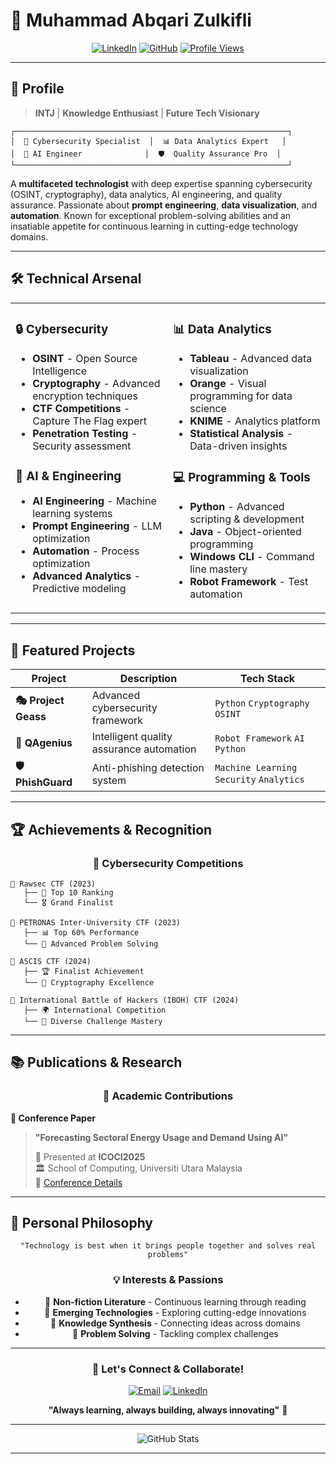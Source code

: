 # 🚀 Muhammad Abqari Zulkifli

<div align="center">

[![LinkedIn](https://img.shields.io/badge/LinkedIn-0077B5?style=for-the-badge&logo=linkedin&logoColor=white)](https://www.linkedin.com/in/muhammad-abqari-zulkifli)
[![GitHub](https://img.shields.io/badge/GitHub-100000?style=for-the-badge&logo=github&logoColor=white)](https://github.com/enfernal777)
[![Profile Views](https://komarev.com/ghpvc/?username=enfernal777&color=blueviolet&style=for-the-badge)](https://github.com/enfernal777)

</div>

---

## 🎯 Profile

> **INTJ** | **Knowledge Enthusiast** | **Future Tech Visionary**

```ascii
┌─────────────────────────────────────────────────────────────┐
│  🔐 Cybersecurity Specialist  │  📊 Data Analytics Expert   │
│  🤖 AI Engineer              │  🛡️  Quality Assurance Pro  │
└─────────────────────────────────────────────────────────────┘
```

A **multifaceted technologist** with deep expertise spanning cybersecurity (OSINT, cryptography), data analytics, AI engineering, and quality assurance. Passionate about **prompt engineering**, **data visualization**, and **automation**. Known for exceptional problem-solving abilities and an insatiable appetite for continuous learning in cutting-edge technology domains.

---

## 🛠️ Technical Arsenal

<table>
<tr>
<td valign="top" width="50%">

### 🔒 Cybersecurity
- **OSINT** - Open Source Intelligence
- **Cryptography** - Advanced encryption techniques
- **CTF Competitions** - Capture The Flag expert
- **Penetration Testing** - Security assessment

### 🤖 AI & Engineering
- **AI Engineering** - Machine learning systems
- **Prompt Engineering** - LLM optimization
- **Automation** - Process optimization
- **Advanced Analytics** - Predictive modeling

</td>
<td valign="top" width="50%">

### 📊 Data Analytics
- **Tableau** - Advanced data visualization
- **Orange** - Visual programming for data science
- **KNIME** - Analytics platform
- **Statistical Analysis** - Data-driven insights

### 💻 Programming & Tools
- **Python** - Advanced scripting & development
- **Java** - Object-oriented programming
- **Windows CLI** - Command line mastery
- **Robot Framework** - Test automation

</td>
</tr>
</table>

---

## 🚀 Featured Projects

<div align="center">

| Project | Description | Tech Stack |
|---------|-------------|------------|
| **🎭 Project Geass** | Advanced cybersecurity framework | `Python` `Cryptography` `OSINT` |
| **🧠 QAgenius** | Intelligent quality assurance automation | `Robot Framework` `AI` `Python` |
| **🛡️ PhishGuard** | Anti-phishing detection system | `Machine Learning` `Security` `Analytics` |

</div>

---

## 🏆 Achievements & Recognition

<div align="center">

### 🥇 Cybersecurity Competitions

</div>

```
🎯 Rawsec CTF (2023)
   ├── 🏅 Top 10 Ranking
   └── 🎖️ Grand Finalist

🎯 PETRONAS Inter-University CTF (2023)
   ├── 📊 Top 60% Performance
   └── 🧩 Advanced Problem Solving

🎯 ASCIS CTF (2024)
   ├── 🏆 Finalist Achievement
   └── 🔐 Cryptography Excellence

🎯 International Battle of Hackers (IBOH) CTF (2024)
   ├── 🌍 International Competition
   └── 🎪 Diverse Challenge Mastery
```

---

## 📚 Publications & Research

<div align="center">

### 📖 Academic Contributions

</div>

**🔬 Conference Paper**
> **"Forecasting Sectoral Energy Usage and Demand Using AI"**
> 
> 📅 Presented at **ICOCI2025**  
> 🏛️ School of Computing, Universiti Utara Malaysia  
> 🔗 [Conference Details](https://soc.uum.edu.my/icoci/2025/#:~:text=School%20of%20Computing%20%28SOC%29%2C%20Universiti%20Utara%20Malaysia%20%28UUM%29,practitioners%20to%20share%20their%20studies%27%20findings%20since%202006.)

---

## 🌟 Personal Philosophy

<div align="center">

```
"Technology is best when it brings people together and solves real problems"
```

### 💡 Interests & Passions
- 📖 **Non-fiction Literature** - Continuous learning through reading
- 🔬 **Emerging Technologies** - Exploring cutting-edge innovations
- 🧠 **Knowledge Synthesis** - Connecting ideas across domains
- 🎯 **Problem Solving** - Tackling complex challenges

</div>

---

<div align="center">

### 🤝 Let's Connect & Collaborate!

[![Email](https://img.shields.io/badge/Email-D14836?style=for-the-badge&logo=gmail&logoColor=white)](mailto:your.email@example.com)
[![LinkedIn](https://img.shields.io/badge/LinkedIn-0077B5?style=for-the-badge&logo=linkedin&logoColor=white)](https://www.linkedin.com/in/muhammad-abqari-zulkifli)

**"Always learning, always building, always innovating"** 🚀

</div>

---

<div align="center">
<img src="https://github-readme-stats.vercel.app/api?username=enfernal777&show_icons=true&theme=radical" alt="GitHub Stats" />
</div>

---
